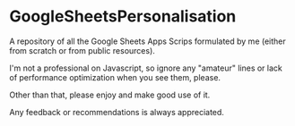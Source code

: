 # GoogleSheetsPersonalisation
A repository of all the Google Sheets Apps Scrips formulated by me (either from scratch or from public resources).

I'm not a professional on Javascript, so ignore any "amateur" lines or lack of performance optimization when you see them, please.

Other than that, please enjoy and make good use of it.

Any feedback or recommendations is always appreciated.
